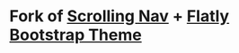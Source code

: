 # Fork of [Scrolling Nav](http://startbootstrap.com/template-overviews/scrolling-nav/) + [Flatly Bootstrap Theme](https://bootswatch.com/flatly/)